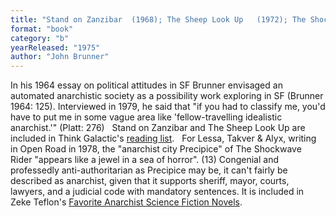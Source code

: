```yaml
---
title: "Stand on Zanzibar  (1968); The Sheep Look Up   (1972); The Shockwave Rider"
format: "book"
category: "b"
yearReleased: "1975"
author: "John Brunner"
---
```

In his 1964 essay on political attitudes in SF Brunner  envisaged an automated anarchistic society as a possibility work exploring in SF  (Brunner 1964: 125). Interviewed in 1979, he said that  "if you had to classify me, you'd have to put me in some vague area like 'fellow-travelling idealistic anarchist.'"  (Platt: 276)
 
Stand on Zanzibar and The Sheep Look Up are  included in Think Galactic's <a href="http://thinkgalactic.org/reading-lists/by-author/">reading list</a>.
 
For Lessa, Takver & Alyx, writing in Open Road in 1978, the  "anarchist city Precipice" of The Shockwave Rider "appears like a jewel in a sea of horror". (13) Congenial and professedly anti-authoritarian as Precipice may be, it can't fairly be described as anarchist, given that it supports sheriff, mayor, courts, lawyers, and a judicial code with mandatory sentences.  It is included in Zeke Teflon's <a href="http://seesharppress.wordpress.com/2013/10/24/anarchist-science-fiction-favorite-novels/"> Favorite Anarchist Science Fiction Novels</a>.